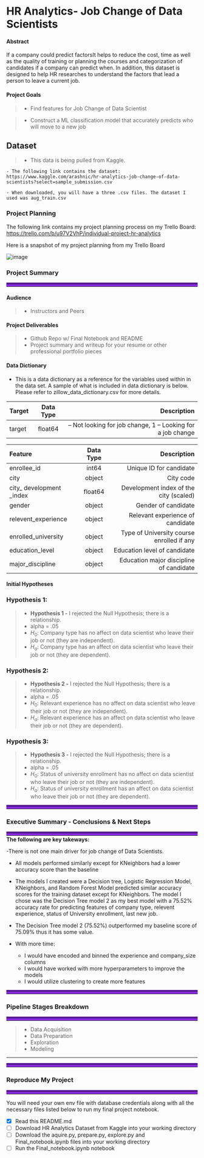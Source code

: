 # HR Analytics- Job Change of Data Scientists


#### Abstract

 If a company could predict factorsIt helps to reduce the cost, time as well as the quality of training or planning the courses and categorization of candidates if a company can predict when. In addition, this dataset is designed to help HR researches to understand the factors that lead a person to leave a current job.



#### Project Goals
> - Find features for Job Change of Data Scientist

> - Construct a ML classification model that accurately predicts who will move to a new job


## Dataset
> - This data is being pulled from Kaggle.

    - The following link contains the dataset: https://www.kaggle.com/arashnic/hr-analytics-job-change-of-data-scientists?select=sample_submission.csv

    - When downloaded, you will have a three .csv files. The dataset I used was aug_train.csv


### Project Planning 

The following link contains my project planning process on my Trello Board: https://trello.com/b/u97V2VhP/individual-project-hr-analytics

Here is a snapshot of my project planning from my Trello Board

![image](https://user-images.githubusercontent.com/80718476/125339051-8ed45d80-e316-11eb-85ad-434217fcf4ce.png)

### Project Summary
<hr style="border-top: 10px groove blueviolet; margin-top: 1px; margin-bottom: 1px"></hr>


#### Audience
> - Instructors and Peers

#### Project Deliverables
> - Github Repo w/ Final Notebook and README
> - Project summary and writeup for your resume or other professional portfolio pieces


#### Data Dictionary
    
- This is a data dictionary as a reference for the variables used within in the data set. A sample of what is included in data dictionary is below. Please refer to zillow_data_dictionary.csv for more details.


 |   Target    |  Data Type   | Description    |
| :------------- | :----------: | -----------: |
| target| float64|  – Not looking for job change, 1 – Looking for a job change



|   Feature      |  Data Type   | Description    |
| :------------- | :----------: | -----------: |
|  enrollee_id | int64   | Unique ID for candidate |
| city   | object | City code|
| city_ development _index  | float64 | Development index of the city (scaled) |
| gender | object   | Gender of candidate|
| relevent_experience | object | Relevant experience of candidate|
| enrolled_university  | object |  Type of University course enrolled if any|
| education_level | object | Education level of candidate|
| major_discipline | object | Education major discipline of candidate|



#### Initial Hypotheses

### Hypothesis 1:
> - **Hypothesis 1 -** I rejected the Null Hypothesis; there is a relationship.
> - alpha = .05
> - $H_0$: Company type has no affect on data scientist who leave their job or not (they are independent). 
> - $H_a$: Company type has an affect on data scientist who leave their job or not (they are dependent). 

### Hypothesis 2:
> - **Hypothesis 2 -** I rejected the Null Hypothesis; there is a relationship.
> - alpha = .05
> - $H_0$:  Relevant experience has no affect on data scientist who leave their job or not (they are independent). 
> - $H_a$:  Relevant experience has an affect on data scientist who leave their job or not (they are dependent).

### Hypothesis 3:
> - **Hypothesis 3 -** I rejected the Null Hypothesis; there is a relationship.
> - alpha = .05
> - $H_0$: Status of university enrollment has no affect on data scientist who leave their job or not (they are independent). 
> - $H_a$: Status of university enrollment has an affect on data scientist who leave their job or not (they are dependent).


<hr style="border-top: 10px groove blueviolet; margin-top: 1px; margin-bottom: 1px"></hr>

### Executive Summary - Conclusions & Next Steps
<hr style="border-top: 10px groove blueviolet; margin-top: 1px; margin-bottom: 1px"></hr>
<b>The following are key takeways:</b>

  -There is not one main driver for job change of Data Scientists.
 
  - All models performed similarly except for KNeighbors had a lower accuracy score than the baseline
  
  - The models I created were a Decision tree, Logistic Regression Model, KNeighbors, and Random Forest Model predicted similar accuracy scores for the training dataset except for KNeighbors. The model I chose was the Decision Tree model 2 as my best model with a 75.52% accuracy rate for predicting features of company type, relevent experience, status of University enrollment, last new job.
  
  -  The Decision Tree model 2 (75.52%) outperformed my baseline score of 75.09% thus it has some value.
  

- With more time:
  - I would have encoded and binned the experience and company_size columns
  - I would have worked with more hyperparameters to improve the models
  - I would utilize clustering to create more features


<hr style="border-top: 10px groove blueviolet; margin-top: 1px; margin-bottom: 1px"></hr>

### Pipeline Stages Breakdown

<hr style="border-top: 10px groove blueviolet; margin-top: 1px; margin-bottom: 1px"></hr>

> - Data Acquisition
> - Data Preparation
> - Exploration 
> - Modeling


___

<hr style="border-top: 10px groove blueviolet; margin-top: 1px; margin-bottom: 1px"></hr>

### Reproduce My Project

<hr style="border-top: 10px groove blueviolet; margin-top: 1px; margin-bottom: 1px"></hr>

You will need your own env file with database credentials along with all the necessary files listed below to run my final project notebook. 
- [x] Read this README.md
- [ ] Download HR Analytics Dataset from Kaggle into your working directory
- [ ] Download the aquire.py, prepare.py, explore.py and Final_notebook.ipynb files into your working directory
- [ ] Run the Final_notebook.ipynb notebook